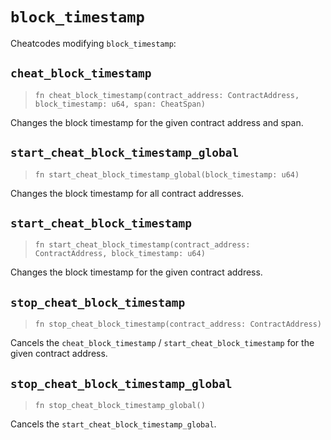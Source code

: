 # `block_timestamp`

Cheatcodes modifying `block_timestamp`:

## `cheat_block_timestamp`
> `fn cheat_block_timestamp(contract_address: ContractAddress, block_timestamp: u64, span: CheatSpan)`

Changes the block timestamp for the given contract address and span.

## `start_cheat_block_timestamp_global`
> `fn start_cheat_block_timestamp_global(block_timestamp: u64)`

Changes the block timestamp for all contract addresses.

## `start_cheat_block_timestamp`
> `fn start_cheat_block_timestamp(contract_address: ContractAddress, block_timestamp: u64)`

Changes the block timestamp for the given contract address.

## `stop_cheat_block_timestamp`
> `fn stop_cheat_block_timestamp(contract_address: ContractAddress)`

Cancels the `cheat_block_timestamp` / `start_cheat_block_timestamp` for the given contract address.

## `stop_cheat_block_timestamp_global`
> `fn stop_cheat_block_timestamp_global()`

Cancels the `start_cheat_block_timestamp_global`.
